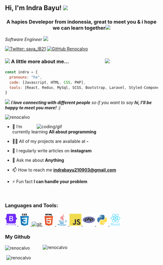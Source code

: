 
<h2> Hi, I'm Indra Bayu! <img src="https://media.giphy.com/media/42tS2cfBtj8Y/giphy.gif](https://media.giphy.com/media/EKrFksrzxQxlb5ahiq/giphy.gif" width="40"></h2>
<h3 align="center">A hapies Develepor from indonesia, great to meet you & i hope we can learn together<img src="https://cdn.kibrispdr.org/data/1789/love-gif-png-13.gif" width="40"></h3>

<p><em>Software Engineer <img src="https://media.giphy.com/media/RN8FdaB6T1bkkI5n4I/giphy.gif" width="30">
</em></p>

[![Twitter: saya_IB21](https://img.shields.io/twitter/follow/saya_IB21?style=social)](https://twitter.com/saya_IB21)
[![GitHub Renocalvo](https://img.shields.io/github/followers/Renocalvo?label=follow&style=social)](https://github.com/Renocalvo)


### <img src="https://media.giphy.com/media/VgCDAzcKvsR6OM0uWg/giphy.gif" width="50"> A little more about me...  <img align='right'  src="https://media.giphy.com/media/fAcQ7d1Hnx2XlY6SMe/giphy.gif" width="175">

```javascript
const indra = {
  pronouns: "he",
  code: [Javascript, HTML, CSS, PHP],
  tools: [React, Redux, MySql, SCSS, Bootstrap, Laravel, Styled-Components]
}
```

<img src="https://media.giphy.com/media/LnQjpWaON8nhr21vNW/giphy.gif" width="60"> <em><b>I love connecting with different people</b> so if you want to say <b>hi, I'll be happy to meet you more!</b> :)</em>

<p align="left"> <img src="https://komarev.com/ghpvc/?username=renocalvo&label=Profile%20views&color=0e75b6&style=flat" alt="renocalvo" /> </p> <img align="right" alt="coding/gif" width="400" src="https://gomycode.com/wp-content/uploads/2023/09/39998-web-development.gif">

- 🌱 I’m currently learning **All about programming**

- 👨‍💻 All of my projects are available at **-**

- 📝 I regularly write articles on **instagram**

- 💬 Ask me about **Anything**

- 📫 How to reach me **indrabayu210903@gmail.com**

- ⚡ Fun fact **I can handle your problem**


<p align="left">
</p>
<br>
<h3 align="left">Languages and Tools:</h3>
<p align="left"> <a href="https://getbootstrap.com" target="_blank" rel="noreferrer"> <img src="https://raw.githubusercontent.com/devicons/devicon/master/icons/bootstrap/bootstrap-plain-wordmark.svg" alt="bootstrap" width="40" height="40"/> </a> <a href="https://www.w3schools.com/css/" target="_blank" rel="noreferrer"> <img src="https://raw.githubusercontent.com/devicons/devicon/master/icons/css3/css3-original-wordmark.svg" alt="css3" width="40" height="40"/> </a> <a href="https://git-scm.com/" target="_blank" rel="noreferrer"> <img src="https://www.vectorlogo.zone/logos/git-scm/git-scm-icon.svg" alt="git" width="40" height="40"/> </a> <a href="https://www.w3.org/html/" target="_blank" rel="noreferrer"> <img src="https://raw.githubusercontent.com/devicons/devicon/master/icons/html5/html5-original-wordmark.svg" alt="html5" width="40" height="40"/> </a> <a href="https://www.java.com" target="_blank" rel="noreferrer"> <img src="https://raw.githubusercontent.com/devicons/devicon/master/icons/java/java-original.svg" alt="java" width="40" height="40"/> </a> <a href="https://developer.mozilla.org/en-US/docs/Web/JavaScript" target="_blank" rel="noreferrer"> <img src="https://raw.githubusercontent.com/devicons/devicon/master/icons/javascript/javascript-original.svg" alt="javascript" width="40" height="40"/> </a> <a href="https://www.php.net" target="_blank" rel="noreferrer"> <img src="https://raw.githubusercontent.com/devicons/devicon/master/icons/php/php-original.svg" alt="php" width="40" height="40"/> </a> <a href="https://www.python.org" target="_blank" rel="noreferrer"> <img src="https://raw.githubusercontent.com/devicons/devicon/master/icons/python/python-original.svg" alt="python" width="40" height="40"/> </a> <a href="https://reactjs.org/" target="_blank" rel="noreferrer"> <img src="https://raw.githubusercontent.com/devicons/devicon/master/icons/react/react-original-wordmark.svg" alt="react" width="40" height="40"/> </a> </p>

<h3>My Github</h3>
<p><img align="right" width="380" height="200" src="https://github-readme-stats.vercel.app/api/top-langs?username=renocalvo&show_icons=true&locale=en&layout=compact" alt="renocalvo" /></p>

<p><img align="center" width="400" src="https://github-readme-streak-stats.herokuapp.com/?user=renocalvo&" alt="renocalvo" /></p>

<p>&nbsp;<img align="center" width="400" src="https://github-readme-stats.vercel.app/api?username=renocalvo&show_icons=true&locale=en" alt="renocalvo" /></p>
 

 

 
   
